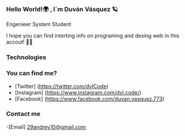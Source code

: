 ### Hello World!🌍 , I´m Duván Vásquez 🪐


 Engenieer System Student 



I hope you can find interting info on programing and desing web in this accout!  🐱‍🏍


### Technologies 

###  You can find me? 

- [Twitter] (https://twitter.com/dvlCode)
- [Instagram] (https://www.instagram.com/dvl.code/)
- [Facebook] (https://www.facebook.com/duvan.vasquez.773) 


### Contact me

-[Email] 29andrey10@gmail.com 
